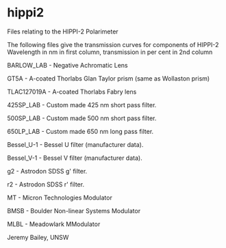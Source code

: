 # hippi2
Files relating to the HIPPI-2 Polarimeter

The following files give the transmission curves for components of HIPPI-2
Wavelength in nm in first column, transmission in per cent in 2nd column

BARLOW_LAB - Negative Achromatic Lens

GT5A - A-coated Thorlabs Glan Taylor prism (same as Wollaston prism)

TLAC127019A - A-coated Thorlabs Fabry lens

425SP_LAB - Custom made 425 nm short pass filter.

500SP_LAB - Custom made 500 nm short pass filter.

650LP_LAB - Custom made 650 nm long pass filter.

Bessel_U-1 - Bessel U filter (manufacturer data).

Bessel_V-1 - Bessel V filter (manufacturer data).

g2 - Astrodon SDSS g' filter.

r2 - Astrodon SDSS r' filter.

MT - Micron Technologies Modulator

BMSB - Boulder Non-linear Systems Modulator

MLBL - Meadowlark MModulator

Jeremy Bailey,  UNSW
